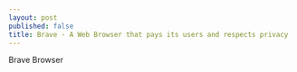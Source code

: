 ```yaml
---
layout: post
published: false
title: Brave - A Web Browser that pays its users and respects privacy
---
```


Brave Browser